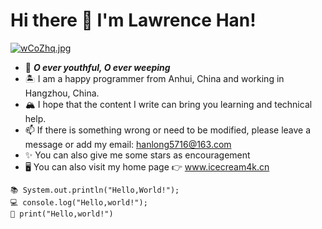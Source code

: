 # Hi there 👋 I'm Lawrence Han!
[![wCoZhq.jpg](https://s1.ax1x.com/2020/09/03/wCoZhq.jpg)](https://imgchr.com/i/wCoZhq)
- 🌋   ***O ever youthful, O ever weeping***
- 🏝   I am a happy programmer from Anhui, China and working in Hangzhou, China.
- 🏔   I hope that the content I write can bring you learning and technical help.   
- 📫   If there is something wrong or need to be modified, please leave a message or add my email: hanlong5716@163.com
- ✨   You can also give me some stars as encouragement
- 🖥   You can also visit my home page 👉 www.icecream4k.cn


```
📚 System.out.println("Hello,World!");  
💻 console.log("Hello,world!");  
📑 print("Hello,world!")
```
